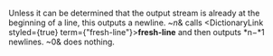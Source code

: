  



Unless it can be determined that the output stream is already at the beginning of a line, this outputs a newline. &#126;*n*&amp; calls <DictionaryLink styled={true} term={"fresh-line"}><b>fresh-line</b></DictionaryLink> and then outputs *n−*1 newlines. &#126;0&amp; does nothing. 



